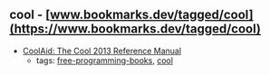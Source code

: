 cool - [www.bookmarks.dev/tagged/cool](https://www.bookmarks.dev/tagged/cool) 
---
* [CoolAid: The Cool 2013 Reference Manual](https://www.eecis.udel.edu/~cavazos/cisc672/docs/cool-manual.pdf)
    * tags: [free-programming-books](../tags/free-programming-books.md), [cool](../tags/cool.md)
